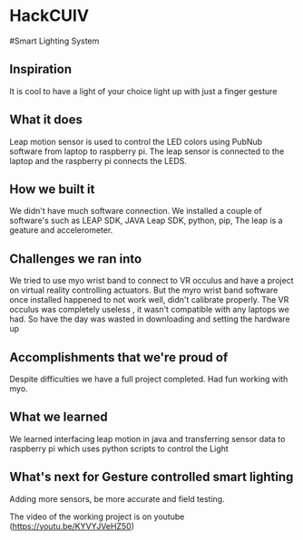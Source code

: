 # HackCUIV

#Smart Lighting System

## Inspiration
It is cool to have a light of your choice light up with just a finger gesture
## What it does
Leap motion sensor is used to control the LED colors using PubNub software from laptop to raspberry pi. The leap sensor is connected to the laptop and the raspberry pi connects the LEDS. 
## How we built it
We didn't have much software connection. We installed a couple of software's such as LEAP SDK, JAVA Leap SDK, python, pip, The leap is a geature and accelerometer.
## Challenges we ran into
We tried to use myo wrist band to connect to VR occulus and have a project on virtual reality controlling actuators. 
But the myro wrist band software once installed happened to not work well, didn't calibrate properly. The VR occulus was completely useless , it wasn't compatible with any laptops we had. So have the day was wasted in downloading and setting the hardware up
## Accomplishments that we're proud of
Despite difficulties we have a full project completed. Had fun working with myo.
## What we learned
We learned interfacing leap motion in java and transferring sensor data to raspberry pi which uses python scripts to control the Light
## What's next for Gesture controlled smart lighting
Adding more sensors, be more accurate and field testing. 

The video of the working project is on youtube (https://youtu.be/KYVYJVeHZ50)

